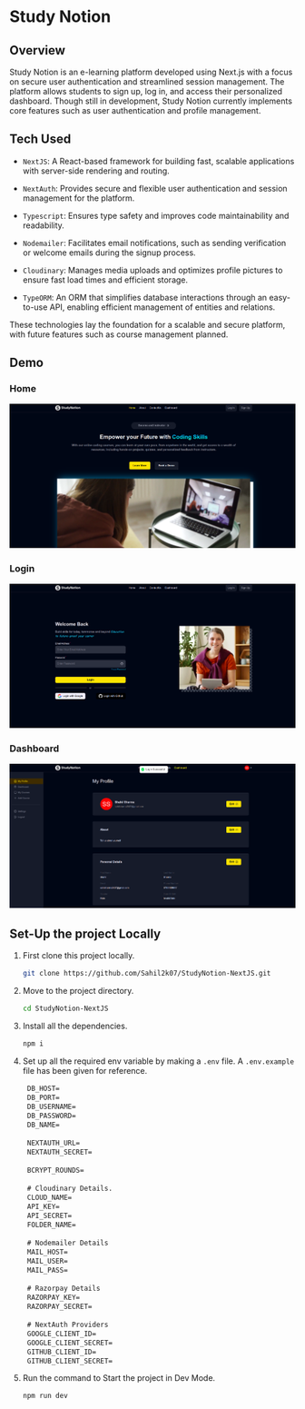 # Study Notion

## Overview

Study Notion is an e-learning platform developed using Next.js with a focus on secure user authentication and streamlined session management. The platform allows students to sign up, log in, and access their personalized dashboard. Though still in development, Study Notion currently implements core features such as user authentication and profile management.

## Tech Used

- `NextJS`: A React-based framework for building fast, scalable applications with server-side rendering and routing.

- `NextAuth`: Provides secure and flexible user authentication and session management for the platform.

- `Typescript`: Ensures type safety and improves code maintainability and readability.

- `Nodemailer`: Facilitates email notifications, such as sending verification or welcome emails during the signup process.

- `Cloudinary`: Manages media uploads and optimizes profile pictures to ensure fast load times and efficient storage.

- `TypeORM`: An ORM that simplifies database interactions through an easy-to-use API, enabling efficient management of entities and relations.

These technologies lay the foundation for a scalable and secure platform, with future features such as course management planned.

## Demo

### Home

![Home](Screenshots/Screenshot%20from%202024-10-19%2019-18-42.png)

### Login

![Login](Screenshots/Screenshot%20from%202024-10-19%2019-18-57.png)

### Dashboard

![Dashboard](Screenshots/Screenshot%20from%202024-10-19%2019-19-25.png)

## Set-Up the project Locally

1. First clone this project locally.

   ```bash
   git clone https://github.com/Sahil2k07/StudyNotion-NextJS.git
   ```

2. Move to the project directory.

   ```bash
   cd StudyNotion-NextJS
   ```

3. Install all the dependencies.

   ```bash
   npm i
   ```

4. Set up all the required env variable by making a `.env` file. A `.env.example` file has been given for reference.

   ```dotenv
    DB_HOST=
    DB_PORT=
    DB_USERNAME=
    DB_PASSWORD=
    DB_NAME=

    NEXTAUTH_URL=
    NEXTAUTH_SECRET=

    BCRYPT_ROUNDS=

    # Cloudinary Details.
    CLOUD_NAME=
    API_KEY=
    API_SECRET=
    FOLDER_NAME=

    # Nodemailer Details
    MAIL_HOST=
    MAIL_USER=
    MAIL_PASS=

    # Razorpay Details
    RAZORPAY_KEY=
    RAZORPAY_SECRET=

    # NextAuth Providers
    GOOGLE_CLIENT_ID=
    GOOGLE_CLIENT_SECRET=
    GITHUB_CLIENT_ID=
    GITHUB_CLIENT_SECRET=
   ```

5. Run the command to Start the project in Dev Mode.

   ```bash
   npm run dev
   ```
